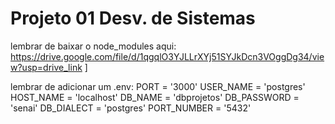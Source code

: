 # Projeto 01 Desv. de Sistemas

lembrar de baixar o node_modules  aqui: https://drive.google.com/file/d/1qgqlO3YJLLrXYj51SYJkDcn3VOggDg34/view?usp=drive_link ]

lembrar de adicionar um .env:
PORT = '3000'
USER_NAME = 'postgres'
HOST_NAME = 'localhost'
DB_NAME = 'dbprojetos'
DB_PASSWORD = 'senai'
DB_DIALECT = 'postgres'
PORT_NUMBER = '5432'
